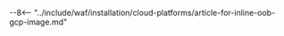 [رابط-إطلاق-النسخة]:     https://cloud.google.com/deep-learning-vm/docs/quickstart-marketplace

[صورة-توليد-مفتاح-ssh]:       ../../../images/installation-gcp/common/ssh-key-generation.png
[سياسة-الإصدار]:            ../../../updating-migrating/versioning-policy.md#version-list
[صورة-واجهة-مستخدمي-wallarm]:         ../../../images/check-user-no-2fa.png
[صورة-إنشاء-نقطة-wallarm]:      ../../../images/user-guides/nodes/create-cloud-node.png
[وثائق-منصة-النشر]:     ../../../installation/supported-deployment-options.md

[رمز-العقدة]:                       ../../../quickstart.md#deploy-the-wallarm-filtering-node
[رمز-api]:                        ../../../user-guides/settings/api-tokens.md
[أنواع-رموز-wallarm]:              ../../../user-guides/nodes/nodes.md#api-and-node-tokens-for-node-creation
[المنصة]:                         ../../../installation/supported-deployment-options.md
[وثائق-هجمات-ptrav]:                ../../../attacks-vulns-list.md#path-traversal
[صورة-الهجمات-في-واجهة-المستخدم]:              ../../../images/admin-guides/test-attacks-quickstart.png
[توجيهات-nginx-لـwallarm]:         ../../../admin-en/configure-parameters-en.md
[وثائق-التوسع-التلقائي]:                 ../../../admin-en/installation-guides/google-cloud/autoscaling-overview.md
[وثائق-ip-الحقيقي]:                     ../../../admin-en/using-proxy-or-balancer-en.md
[وثائق-تخصيص-الذاكرة]:             ../../../admin-en/configuration-guides/allocate-resources-for-node.md
[تحديد-معالجة-الطلبات]:      ../../../user-guides/rules/configure-overlimit-res-detection.md
[وثائق-السجلات]:                        ../../../admin-en/configure-logging.md
[مزايا-وقيود-oob]:       ../../oob/overview.md#advantages-and-limitations
[وضع-wallarm]:                     ../../../admin-en/configure-wallarm-mode.md
[وثائق-inline]:                      ../../inline/overview.md
[وثائق-oob]:                         ../../oob/overview.md
[وصول-wallarm-api-عبر-proxy]:            ../../../admin-en/configuration-guides/access-to-wallarm-api-via-proxy.md
[أمثلة-تهيئة-مخدم-الويب-لعكس-المرور]:    ../../oob/web-server-mirroring/overview.md#examples-of-web-server-configuration-for-traffic-mirroring
[صورة-العقد-المجمعة]:                ../../../images/user-guides/nodes/grouped-nodes.png
[مواصفات-cloud-init]:                  ../../cloud-platforms/cloud-init.md
[توجيه-wallarm_force]:          ../../../admin-en/configure-parameters-en.md#wallarm_force
[link-wallarm-health-check]:        ../../../admin-en/uat-checklist-en.md

--8<-- "../include/waf/installation/cloud-platforms/article-for-inline-oob-gcp-image.md"